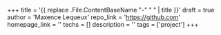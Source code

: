 +++
title = '{{ replace .File.ContentBaseName "-" " " | title }}'
draft = true
author = 'Maxence Lequeux'
repo_link = 'https://github.com'
homepage_link = ''
techs = []
description = ''
tags = ['project']
+++
